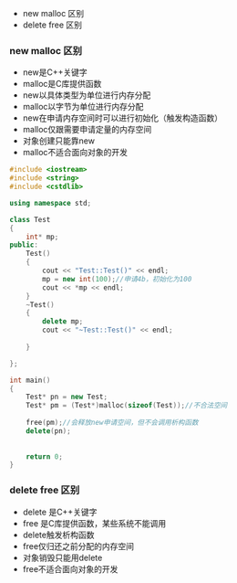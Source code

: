 - new malloc 区别
- delete free 区别
### new malloc 区别
- new是C++关键字
- malloc是C库提供函数
- new以具体类型为单位进行内存分配
- malloc以字节为单位进行内存分配
- new在申请内存空间时可以进行初始化（触发构造函数）
- malloc仅跟需要申请定量的内存空间
- 对象创建只能靠new
- malloc不适合面向对象的开发

```cpp
#include <iostream>
#include <string>
#include <cstdlib>

using namespace std;

class Test
{
    int* mp;
public:
    Test()
    {
        cout << "Test::Test()" << endl;
        mp = new int(100);//申请4b，初始化为100
		cout << *mp << endl;
    }
	~Test()
    {
		delete mp;
        cout << "~Test::Test()" << endl;
        
    }

};

int main()
{
    Test* pn = new Test;
    Test* pm = (Test*)malloc(sizeof(Test));//不合法空间
    
	free(pm);//会释放new申请空间，但不会调用析构函数
	delete(pn);
	
    
    return 0;
}

```
### delete free 区别
- delete 是C++关键字
- free 是C库提供函数，某些系统不能调用
- delete触发析构函数
- free仅归还之前分配的内存空间
- 对象销毁只能用delete
- free不适合面向对象的开发



